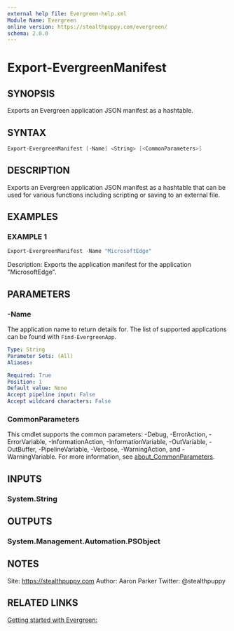 ```yaml
---
external help file: Evergreen-help.xml
Module Name: Evergreen
online version: https://stealthpuppy.com/evergreen/
schema: 2.0.0
---
```


# Export-EvergreenManifest

## SYNOPSIS

Exports an Evergreen application JSON manifest as a hashtable.

## SYNTAX

```powershell
Export-EvergreenManifest [-Name] <String> [<CommonParameters>]
```

## DESCRIPTION

Exports an Evergreen application JSON manifest as a hashtable that can be used for various functions including scripting or saving to an external file.

## EXAMPLES

### EXAMPLE 1

```powershell
Export-EvergreenManifest -Name "MicrosoftEdge"
```

Description:
Exports the application manifest for the application "MicrosoftEdge".

## PARAMETERS

### -Name

The application name to return details for. The list of supported applications can be found with `Find-EvergreenApp`.

```yaml
Type: String
Parameter Sets: (All)
Aliases:

Required: True
Position: 1
Default value: None
Accept pipeline input: False
Accept wildcard characters: False
```

### CommonParameters

This cmdlet supports the common parameters: -Debug, -ErrorAction, -ErrorVariable, -InformationAction, -InformationVariable, -OutVariable, -OutBuffer, -PipelineVariable, -Verbose, -WarningAction, and -WarningVariable. For more information, see [about_CommonParameters](https://go.microsoft.com/fwlink/?LinkID=113216).

## INPUTS

### System.String

## OUTPUTS

### System.Management.Automation.PSObject

## NOTES

Site: https://stealthpuppy.com
Author: Aaron Parker
Twitter: @stealthpuppy

## RELATED LINKS

[Getting started with Evergreen:](https://stealthpuppy.com/evergreen/)
